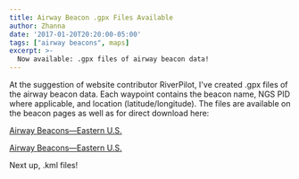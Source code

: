 ```yaml
---
title: Airway Beacon .gpx Files Available
author: Zhanna
date: '2017-01-20T20:20:00-05:00'
tags: ["airway beacons", maps]
excerpt: >-
  Now available: .gpx files of airway beacon data!
---
```



At the suggestion of website contributor RiverPilot, I've created .gpx files of the airway beacon data. Each waypoint contains the beacon name, NGS PID where applicable, and location (latitude/longitude). The files are available on the beacon pages as well as for direct download here:

[Airway Beacons—Eastern U.S.](/assets/data/airway-beacons-eastern-us.gpx)

[Airway Beacons—Eastern U.S.](/assets/data/airway-beacons-western-us.gpx)

Next up, .kml files!